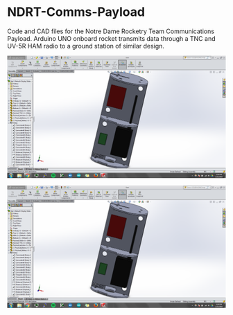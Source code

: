# NDRT-Comms-Payload
Code and CAD files for the Notre Dame Rocketry Team Communications Payload.  Arduino UNO onboard rocket transmits data through a TNC and UV-5R HAM radio to a ground station of similar design.

![alt tag](https://github.com/shane1027/NDRT-Comms-Payload/blob/master/Comms_CAD/Final_Payload.PNG)

![alt tag](https://github.com/shane1027/NDRT-Comms-Payload/blob/master/Comms_CAD/Final_Payload.PNG)
